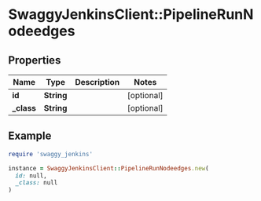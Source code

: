 # SwaggyJenkinsClient::PipelineRunNodeedges

## Properties

| Name | Type | Description | Notes |
| ---- | ---- | ----------- | ----- |
| **id** | **String** |  | [optional] |
| **_class** | **String** |  | [optional] |

## Example

```ruby
require 'swaggy_jenkins'

instance = SwaggyJenkinsClient::PipelineRunNodeedges.new(
  id: null,
  _class: null
)
```

